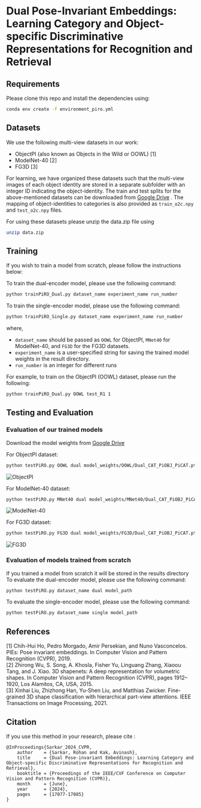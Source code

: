 # Dual Pose-Invariant Embeddings: Learning Category and Object-specific Discriminative Representations for Recognition and Retrieval

## Requirements
Please clone this repo and install the dependencies using:
```bash
conda env create -f environment_piro.yml
```

## Datasets
We use the following multi-view datasets in our work:
- ObjectPI (also known as Objects in the Wild or OOWL) [1]
- ModelNet-40 [2]
- FG3D [3] 

For learning, we have organized these datasets such that the multi-view images of each object identity are stored in a separate subfolder with an integer ID indicating the object-identity. 
The train and test splits for the above-mentioned datasets can be downloaded from [Google Drive](https://drive.google.com/file/d/1BEl7XAqYK13NGOMuahMy-hxK4oSLRc8J/view?usp=sharing) .
The mapping of object-identities to categories is also provided as `train_o2c.npy` and `test_o2c.npy` files.

For using these datasets please unzip the data.zip file using
```bash
unzip data.zip
```

## Training
If you wish to train a model from scratch, please follow the instructions below: 

To train the dual-encoder model, please use the following command: 
```bash
python trainPiRO_Dual.py dataset_name experiment_name run_number
```
To train the single-encoder model, please use the following command: 
```bash
python trainPiRO_Single.py dataset_name experiment_name run_number
```
where, 
- `dataset_name` should be passed as `OOWL` for ObjectPI, `MNet40` for ModelNet-40, and `FG3D` for the FG3D datasets.
- `experiment_name` is a user-specified string for saving the trained model weights in the result directory.
- `run_number` is an integer for different runs

For example, to train on the ObjectPI (OOWL) dataset, please run the following:
```bash
python trainPiRO_Dual.py OOWL test_R1 1
```
## Testing and Evaluation

### Evaluation of our trained models
Download the model weights from [Google Drive](https://drive.google.com/drive/folders/1jsJaTmgF7M8Gvh0yIDGr9tWch339qMKE?usp=sharing)

For ObjectPI dataset: 
```bash
python testPiRO.py OOWL dual model_weights/OOWL/Dual_CAT_PiOBJ_PiCAT.pth
```
![ObjectPI](https://github.com/sarkar-rohan/PiRO/assets/17092235/ac40bbc0-9504-46f2-967f-348aca0632d2)

For ModelNet-40 dataset:
```bash
python testPiRO.py MNet40 dual model_weights/MNet40/Dual_CAT_PiOBJ_PiCAT.pth
```
![ModelNet-40](https://github.com/sarkar-rohan/PiRO/assets/17092235/f5259666-cade-4fff-bae6-8691585f090b)

For FG3D dataset:
```bash
python testPiRO.py FG3D dual model_weights/FG3D/Dual_CAT_PiOBJ_PiCAT.pth
```
![FG3D](https://github.com/sarkar-rohan/PiRO/assets/17092235/20038525-928a-4884-9d08-19addc84aa3f)


### Evaluation of models trained from scratch
If you trained a model from scratch it will be stored in the results directory
To evaluate the dual-encoder model, please use the following command: 
```bash
python testPiRO.py dataset_name dual model_path
```
To evaluate the single-encoder model, please use the following command: 
```bash
python testPiRO.py dataset_name single model_path
```

## References
[1] Chih-Hui Ho, Pedro Morgado, Amir Persekian, and Nuno Vasconcelos. PIEs: Pose invariant embeddings. In Computer Vision and Pattern Recognition (CVPR), 2019.  
[2] Zhirong Wu, S. Song, A. Khosla, Fisher Yu, Linguang Zhang, Xiaoou Tang, and J. Xiao. 3D shapenets: A deep representation for volumetric shapes. In Computer Vision and Pattern Recognition (CVPR), pages 1912–1920, Los Alamitos, CA, USA, 2015.  
[3] Xinhai Liu, Zhizhong Han, Yu-Shen Liu, and Matthias Zwicker. Fine-grained 3D shape classification with hierarchical part-view attentions. IEEE Transactions on Image Processing, 2021.  

## Citation
If you use this method in your research, please cite :  
```
@InProceedings{Sarkar_2024_CVPR,  
    author    = {Sarkar, Rohan and Kak, Avinash},  
    title     = {Dual Pose-invariant Embeddings: Learning Category and Object-specific Discriminative Representations for Recognition and Retrieval},  
    booktitle = {Proceedings of the IEEE/CVF Conference on Computer Vision and Pattern Recognition (CVPR)},  
    month     = {June},  
    year      = {2024},  
    pages     = {17077-17085}  
}
```
